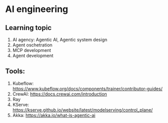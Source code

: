 # AI engineering

## Learning topic

1. AI agency: Agentic AI, Agentic system design
2. Agent oschetration
3. MCP development
4. Agent development

## Tools:
1. Kubeflow: https://www.kubeflow.org/docs/components/trainer/contributor-guides/ 
2. CrewAI: https://docs.crewai.com/introduction 
3. Ray
4. KServe: https://kserve.github.io/website/latest/modelserving/control_plane/
5. Akka: https://akka.io/what-is-agentic-ai
